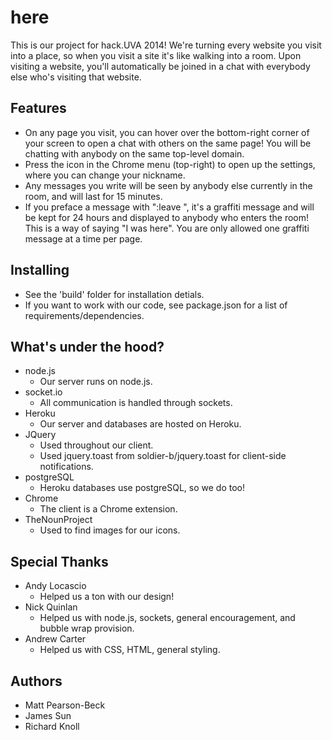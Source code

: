 # here

This is our project for hack.UVA 2014! We're turning every website you visit into a place, so when you visit a site it's like walking into a room. Upon visiting a website, you'll automatically be joined in a chat with everybody else who's visiting that website.

## Features

* On any page you visit, you can hover over the bottom-right corner of your screen to open a chat with others on the same page! You will be chatting with anybody on the same top-level domain.
* Press the icon in the Chrome menu (top-right) to open up the settings, where you can change your nickname.
* Any messages you write will be seen by anybody else currently in the room, and will last for 15 minutes.
* If you preface a message with ":leave ", it's a graffiti message and will be kept for 24 hours and displayed to anybody who enters the room! This is a way of saying "I was here". You are only allowed one graffiti message at a time per page.

## Installing

* See the 'build' folder for installation detials.
* If you want to work with our code, see package.json for a list of requirements/dependencies.


## What's under the hood?

* node.js
	* Our server runs on node.js.
* socket.io
	* All communication is handled through sockets.
* Heroku
	* Our server and databases are hosted on Heroku.
* JQuery
	* Used throughout our client.
	* Used jquery.toast from soldier-b/jquery.toast for client-side notifications.
* postgreSQL
	* Heroku databases use postgreSQL, so we do too!
* Chrome
	* The client is a Chrome extension.
* TheNounProject
	* Used to find images for our icons.

## Special Thanks

* Andy Locascio
	* Helped us a ton with our design!
* Nick Quinlan
	* Helped us with node.js, sockets, general encouragement, and bubble wrap provision.
* Andrew Carter
	* Helped us with CSS, HTML, general styling.

## Authors

* Matt Pearson-Beck
* James Sun
* Richard Knoll